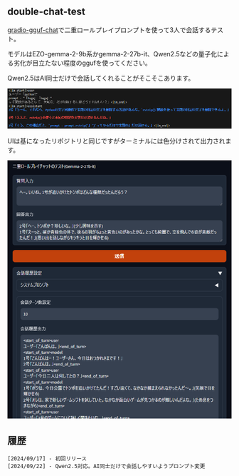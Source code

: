 ## double-chat-test

[gradio-gguf-chat](https://github.com/YoutechA320U/gradio-gguf-chat)で二重ロールプレイプロンプトを使って3人で会話するテスト。

モデルはEZO-gemma-2-9b系かgemma-2-27b-it、Qwen2.5などの量子化による劣化が目立たない程度のggufを使ってください。

Qwen2.5はAI同士だけで会話してくれることがそこそこあります。

![Picture](https://github.com/YoutechA320U/double-chat-test/blob/master/image1.png "サンプル") 

UIは基になったリポジトリと同じですがターミナルには色分けされて出力されます。

![Picture](https://github.com/YoutechA320U/double-chat-test/blob/master/image2.png "UI") 

## 履歴
    [2024/09/17] - 初回リリース
    [2024/09/22] - Qwen2.5対応。AI同士だけで会話しやすいようプロンプト変更